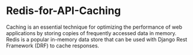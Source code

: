 # Redis-for-API-Caching
Caching is an essential technique for optimizing the performance of web applications by storing copies of frequently accessed data in memory. Redis is a popular in-memory data store that can be used with Django Rest Framework (DRF) to cache responses. 
